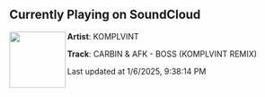 ## Currently Playing on SoundCloud

[<img align="left" width="100" src="https://i1.sndcdn.com/artworks-nclXuWkZ7VzvyzAa-Hjkeow-t500x500.jpg">](https://soundcloud.com/komplvintmusic/carbin-afk-boss-komplvint-remix)

**Artist**: KOMPLVINT 

**Track**: CARBIN & AFK - BOSS (KOMPLVINT REMIX)

Last updated at 1/6/2025, 9:38:14 PM
